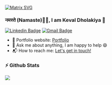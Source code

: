 [![Matrix SVG](https://raw.githubusercontent.com/rodrigograca31/rodrigograca31/master/matrix.svg)](https://www.youtube.com/watch?v=SDkAGkd4NLc) 

### नमस्ते (Namaste)🙏🏻, I am Keval Dholakiya 👋
[![Linkedin Badge](https://img.shields.io/badge/-kdholakiya-blue?style=flat-square&logo=Linkedin&logoColor=white&link=https://www.linkedin.com/in/kdholakiya/)](https://www.linkedin.com/in/keval-d//)
[![Gmail Badge](https://img.shields.io/badge/-kevald47@gmail.com-c14438?style=flat-square&logo=Gmail&logoColor=white&link=mailto:kevald47@gmail.com)](mailto:kevald47@gmail.com) 


- 🎯 Portfolio website: [Portfolio](https://kdholakiya.github.io/)
- 💬 Ask me about anything, I am happy to help :smile:
- 📬 How to reach me: [Let's get in touch!][linkedin]


### :zap: Github Stats
<p>
    <a href="https://gitstats.me/kdholakiya" target="_blank"> 
        <img src="https://github-readme-stats.vercel.app/api?username=kdholakiya&&show_icons=true&hi&theme=dark&count_private=true&include_all_commits=true">
    </a>
</p>

<!--[website]: -->
[linkedin]: https://www.linkedin.com/in/keval-d/
